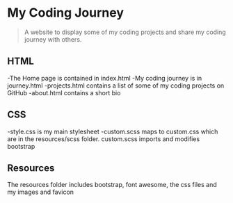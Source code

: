 # My Coding Journey
> A website to display some of my coding projects and share my coding journey with others.

## HTML

-The Home page is contained in index.html
-My coding journey is in journey.html
-projects.html contains a list of some of my coding projects on GitHub
-about.html contains a short bio

## CSS

-style.css is my main stylesheet
-custom.scss maps to custom.css which are in the resources/scss folder. custom.scss imports and modifies bootstrap

## Resources

The resources folder includes bootstrap, font awesome, the css files and my images and favicon

